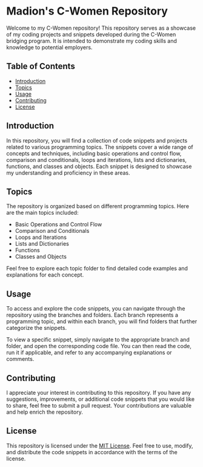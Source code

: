 # Madion's C-Women Repository

Welcome to my C-Women repository! This repository serves as a showcase of my coding projects and snippets developed during the C-Women bridging program. It is intended to demonstrate my coding skills and knowledge to potential employers.

## Table of Contents

- [Introduction](#introduction)
- [Topics](#topics)
- [Usage](#usage)
- [Contributing](#contributing)
- [License](#license)

## Introduction

In this repository, you will find a collection of code snippets and projects related to various programming topics. The snippets cover a wide range of concepts and techniques, including basic operations and control flow, comparison and conditionals, loops and iterations, lists and dictionaries, functions, and classes and objects. Each snippet is designed to showcase my understanding and proficiency in these areas.

## Topics

The repository is organized based on different programming topics. Here are the main topics included:

- Basic Operations and Control Flow
- Comparison and Conditionals
- Loops and Iterations
- Lists and Dictionaries
- Functions
- Classes and Objects

Feel free to explore each topic folder to find detailed code examples and explanations for each concept.

## Usage

To access and explore the code snippets, you can navigate through the repository using the branches and folders. Each branch represents a programming topic, and within each branch, you will find folders that further categorize the snippets.

To view a specific snippet, simply navigate to the appropriate branch and folder, and open the corresponding code file. You can then read the code, run it if applicable, and refer to any accompanying explanations or comments.

## Contributing

I appreciate your interest in contributing to this repository. If you have any suggestions, improvements, or additional code snippets that you would like to share, feel free to submit a pull request. Your contributions are valuable and help enrich the repository.

## License

This repository is licensed under the [MIT License](LICENSE). Feel free to use, modify, and distribute the code snippets in accordance with the terms of the license.


